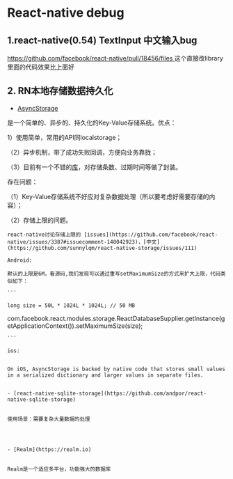 # React-native debug

## 1.react-native(0.54) TextInput 中文输入bug

[https://github.com/facebook/react-native/pull/18456/files ](https://github.com/facebook/react-native/pull/18456/files )
这个直接改library 里面的代码效果比上面好

## 2. RN本地存储数据持久化

   - [AsyncStorage](https://facebook.github.io/react-native/docs/asyncstorage.html)
   
   是一个简单的、异步的、持久化的Key-Value存储系统。优点：
   
   1）使用简单，常用的API同localstorage；
   
  （2）异步机制，带了成功失败回调，方便向业务靠拢；
  
  （3）目前有一个不错的[库](https://github.com/sunnylqm/react-native-storage)，对存储条数、过期时间等做了封装。
  
  存在问题：
  
  （1）Key-Value存储系统不好应对复杂数据处理（所以要考虑好需要存储的内容）；
  
  （2）存储上限的问题。
  
    react-native讨论存储上限的 [issues](https://github.com/facebook/react-native/issues/3387#issuecomment-148042923)，[中文](https://github.com/sunnylqm/react-native-storage/issues/111) 
    
    Android:
    
    默认的上限是6M，看源码,我们发现可以通过重写setMaximumSize的方式来扩大上限，代码类似如下：
    
    ```
    
    long size = 50L * 1024L * 1024L; // 50 MB 
    
com.facebook.react.modules.storage.ReactDatabaseSupplier.getInstance(getApplicationContext()).setMaximumSize(size);

    ```
    
    ios:
    
    
    On iOS, AsyncStorage is backed by native code that stores small values in a serialized dictionary and larger values in separate files.
    
    
    - [react-native-sqlite-storage](https://github.com/andpor/react-native-sqlite-storage)
    
    
    使用场景：需要复杂大量数据的处理
    
    
    
    
    - [Realm](https://realm.io)
    
    
    Realm是一个适应多平台，功能强大的数据库
    


